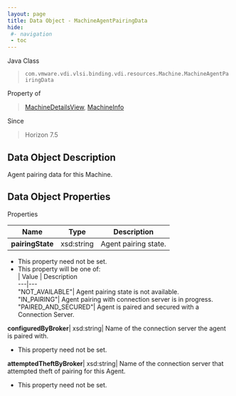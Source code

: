 ```yaml
---
layout: page
title: Data Object - MachineAgentPairingData
hide:
 #- navigation
 - toc
---
```






Java Class  
> `com.vmware.vdi.vlsi.binding.vdi.resources.Machine.MachineAgentPairingData`

Property of  
> [MachineDetailsView](vdi.resources.Machine.MachineDetailsView.md#field_detail), [MachineInfo](vdi.resources.Machine.MachineInfo.md#field_detail)

Since  
> Horizon 7.5


## Data Object Description 

Agent pairing data for this Machine. 

## Data Object Properties

Properties

Name |  Type |  Description   
---|---|---  
**pairingState**|  xsd:string|  Agent pairing state.   


 * This property need not be set.
  * This property will be one of:  
|  Value |  Description   
---|---  
"NOT_AVAILABLE"| Agent pairing state is not available.  
"IN_PAIRING"| Agent pairing with connection server is in progress.  
"PAIRED_AND_SECURED"| Agent is paired and secured with a Connection Server.  

  
**configuredByBroker**|  xsd:string|  Name of the connection server the agent is paired with.   


 * This property need not be set.

  
**attemptedTheftByBroker**|  xsd:string|  Name of the connection server that attempted theft of pairing for this Agent.   


 * This property need not be set.

  
  

  
